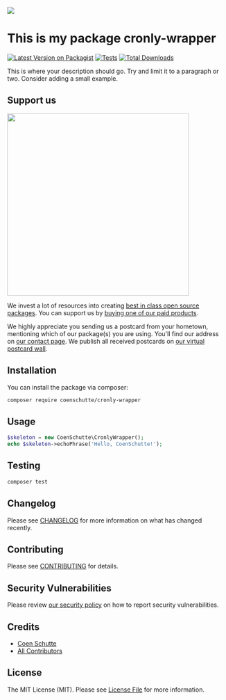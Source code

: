 
[<img src="https://github-ads.s3.eu-central-1.amazonaws.com/support-ukraine.svg?t=1" />](https://supportukrainenow.org)

# This is my package cronly-wrapper

[![Latest Version on Packagist](https://img.shields.io/packagist/v/coenschutte/cronly-wrapper.svg?style=flat-square)](https://packagist.org/packages/coenschutte/cronly-wrapper)
[![Tests](https://github.com/coenschutte/cronly-wrapper/actions/workflows/run-tests.yml/badge.svg?branch=main)](https://github.com/coenschutte/cronly-wrapper/actions/workflows/run-tests.yml)
[![Total Downloads](https://img.shields.io/packagist/dt/coenschutte/cronly-wrapper.svg?style=flat-square)](https://packagist.org/packages/coenschutte/cronly-wrapper)

This is where your description should go. Try and limit it to a paragraph or two. Consider adding a small example.

## Support us

[<img src="https://github-ads.s3.eu-central-1.amazonaws.com/cronly-wrapper.jpg?t=1" width="419px" />](https://spatie.be/github-ad-click/cronly-wrapper)

We invest a lot of resources into creating [best in class open source packages](https://spatie.be/open-source). You can support us by [buying one of our paid products](https://spatie.be/open-source/support-us).

We highly appreciate you sending us a postcard from your hometown, mentioning which of our package(s) you are using. You'll find our address on [our contact page](https://spatie.be/about-us). We publish all received postcards on [our virtual postcard wall](https://spatie.be/open-source/postcards).

## Installation

You can install the package via composer:

```bash
composer require coenschutte/cronly-wrapper
```

## Usage

```php
$skeleton = new CoenSchutte\CronlyWrapper();
echo $skeleton->echoPhrase('Hello, CoenSchutte!');
```

## Testing

```bash
composer test
```

## Changelog

Please see [CHANGELOG](CHANGELOG.md) for more information on what has changed recently.

## Contributing

Please see [CONTRIBUTING](https://github.com/spatie/.github/blob/main/CONTRIBUTING.md) for details.

## Security Vulnerabilities

Please review [our security policy](../../security/policy) on how to report security vulnerabilities.

## Credits

- [Coen Schutte](https://github.com/CoenSchutte)
- [All Contributors](../../contributors)

## License

The MIT License (MIT). Please see [License File](LICENSE.md) for more information.
